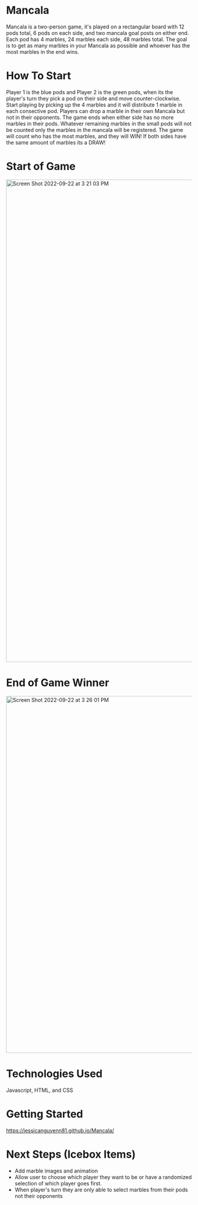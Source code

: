 # Mancala
Mancala is a two-person game, it's played on a rectangular board with 12 pods total, 6 pods on each side, and two mancala goal posts on either end. Each pod has 4 marbles, 24 marbles each side, 48 marbles total. The goal is to get as many marbles in your Mancala as possible and whoever has the most marbles in the end wins. 

# How To Start
Player 1 is the blue pods and Player 2 is the green pods, when its the player's turn they pick a pod on their side and move counter-clockwise. Start playing by picking up the 4 marbles and it will distribute 1 marble in each consective pod. Players can drop a marble in their own Mancala but not in their opponents. The game ends when either side has no more marbles in their pods. Whatever remaining marbles in the small pods will not be counted only the marbles in the mancala will be registered. The game will count who has the most marbles, and they will WIN! If both sides have the same amount of marbles its a DRAW!

# Start of Game
<img width="1304" alt="Screen Shot 2022-09-22 at 3 21 03 PM" src="https://user-images.githubusercontent.com/111536026/191861637-ec563cd3-8412-4e31-9ab9-4a5ed9751fad.png">

# End of Game Winner
<img width="965" alt="Screen Shot 2022-09-22 at 3 26 01 PM" src="https://user-images.githubusercontent.com/111536026/191862133-ed843b80-d99c-4c06-9d9d-1b7c0cba3551.png">

# Technologies Used
Javascript, HTML, and CSS

# Getting Started
https://jessicanguyenn81.github.io/Mancala/

# Next Steps (Icebox Items)
- Add marble images and animation
- Allow user to choose which player they want to be or have a randomized selection of which player goes first.
- When player's turn they are only able to select marbles from their pods not their opponents 

